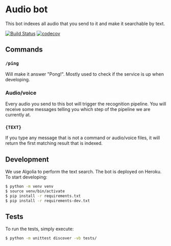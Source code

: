 # Audio bot
This bot indexes all audio that you send to it and make it searchable by text.

[![Build Status](https://travis-ci.org/meyer1994/jr-bot.svg?branch=dev)](https://travis-ci.org/meyer1994/jr-bot)
[![codecov](https://codecov.io/gh/meyer1994/jr-bot/branch/dev/graph/badge.svg)](https://codecov.io/gh/meyer1994/jr-bot)


## Commands

### `/ping`
Will make it answer "Pong!". Mostly used to check if the service is up when developing.

### Audio/voice
Every audio you send to this bot will trigger the recognition pipeline. You will receive some messages telling you which step of the pipeline we are currently at.

### `{TEXT}`
If you type any message that is not a command or audio/voice files, it will return the first matching result that is indexed.


## Development
We use Algolia to perform the text search. The bot is deployed on Heroku. To start developing:

```bash
$ python -m venv venv
$ source venv/bin/activate
$ pip install -r requirements.txt
$ pip install -r requirements-dev.txt
```

## Tests
To run the tests, simply execute:

```bash
$ python -m unittest discover -vb tests/
```
